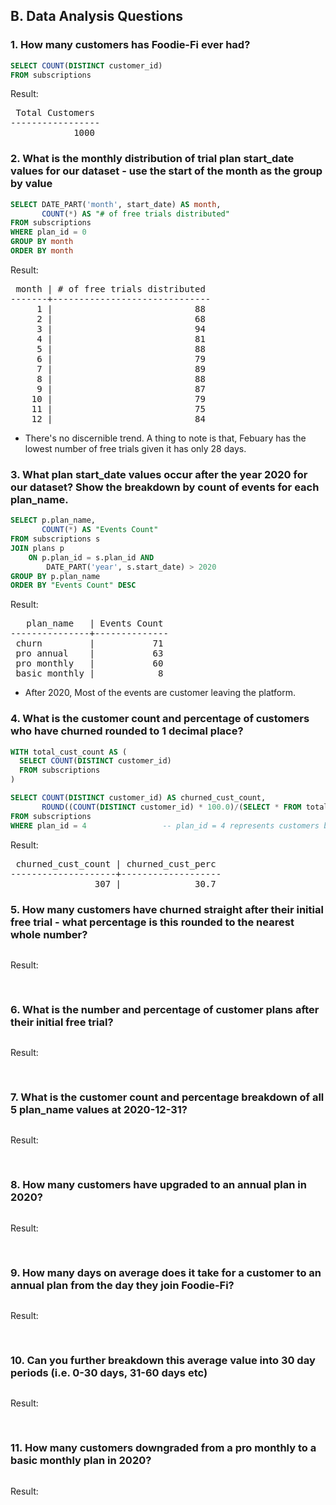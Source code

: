 ## B. Data Analysis Questions

### 1. How many customers has Foodie-Fi ever had?

```SQL
SELECT COUNT(DISTINCT customer_id)
FROM subscriptions
```

Result:

<pre>
 Total Customers 
-----------------
            1000
</pre>


### 2. What is the monthly distribution of trial plan start_date values for our dataset - use the start of the month as the group by value

```SQL
SELECT DATE_PART('month', start_date) AS month, 
       COUNT(*) AS "# of free trials distributed"
FROM subscriptions
WHERE plan_id = 0
GROUP BY month
ORDER BY month
```

Result:

<pre>
 month | # of free trials distributed 
-------+------------------------------
     1 |                           88
     2 |                           68
     3 |                           94
     4 |                           81
     5 |                           88
     6 |                           79
     7 |                           89
     8 |                           88
     9 |                           87
    10 |                           79
    11 |                           75
    12 |                           84	
</pre>

* There's no discernible trend. A thing to note is that, Febuary has the lowest number of free trials given it has only 28 days. 

### 3. What plan start_date values occur after the year 2020 for our dataset? Show the breakdown by count of events for each plan_name.

```SQL
SELECT p.plan_name, 
       COUNT(*) AS "Events Count"
FROM subscriptions s
JOIN plans p
    ON p.plan_id = s.plan_id AND
        DATE_PART('year', s.start_date) > 2020
GROUP BY p.plan_name
ORDER BY "Events Count" DESC
```

Result:

<pre>
   plan_name   | Events Count 
---------------+--------------
 churn         |           71
 pro annual    |           63
 pro monthly   |           60
 basic monthly |            8
</pre>

* After 2020, Most of the events are customer leaving the platform. 

### 4. What is the customer count and percentage of customers who have churned rounded to 1 decimal place?

```SQL
WITH total_cust_count AS (
  SELECT COUNT(DISTINCT customer_id)
  FROM subscriptions
)

SELECT COUNT(DISTINCT customer_id) AS churned_cust_count,
       ROUND((COUNT(DISTINCT customer_id) * 100.0)/(SELECT * FROM total_cust_count), 1) AS churned_cust_perc
FROM subscriptions
WHERE plan_id = 4                 -- plan_id = 4 represents customers being churned
```

Result:

<pre>
 churned_cust_count | churned_cust_perc 
--------------------+-------------------
                307 |              30.7
</pre>


### 5. How many customers have churned straight after their initial free trial - what percentage is this rounded to the nearest whole number?

```SQL
```

Result:

<pre>
	
</pre>


### 6. What is the number and percentage of customer plans after their initial free trial?

```SQL
```

Result:

<pre>
	
</pre>


### 7. What is the customer count and percentage breakdown of all 5 plan_name values at 2020-12-31?

```SQL
```

Result:

<pre>
	
</pre>


### 8. How many customers have upgraded to an annual plan in 2020?

```SQL
```

Result:

<pre>
	
</pre>


### 9. How many days on average does it take for a customer to an annual plan from the day they join Foodie-Fi?

```SQL
```

Result:

<pre>
	
</pre>


### 10. Can you further breakdown this average value into 30 day periods (i.e. 0-30 days, 31-60 days etc)

```SQL
```

Result:

<pre>
	
</pre>


### 11. How many customers downgraded from a pro monthly to a basic monthly plan in 2020?

```SQL
```

Result:

<pre>
	
</pre>

